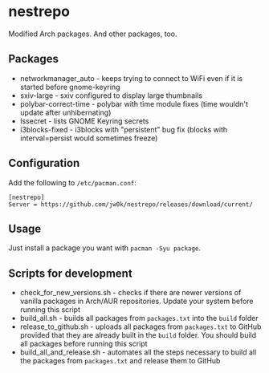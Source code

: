 # nestrepo

Modified Arch packages. And other packages, too.


## Packages

- networkmanager_auto - keeps trying to connect to WiFi even if it is started before gnome-keyring
- sxiv-large - sxiv configured to display large thumbnails
- polybar-correct-time - polybar with time module fixes (time wouldn't update after unhibernating)
- lssecret - lists GNOME Keyring secrets
- i3blocks-fixed - i3blocks with "persistent" bug fix (blocks with interval=persist would sometimes freeze)

## Configuration

Add the following to `/etc/pacman.conf`:

```
[nestrepo]
Server = https://github.com/jw0k/nestrepo/releases/download/current/
```

## Usage

Just install a package you want with `pacman -Syu package`.

## Scripts for development

- check_for_new_versions.sh - checks if there are newer versions of vanilla packages in Arch/AUR repositories. Update your system before running this script
- build_all.sh - builds all packages from `packages.txt` into the `build` folder
- release_to_github.sh - uploads all packages from `packages.txt` to GitHub provided that they are already built in the `build` folder. You should build all packages before running this script
- build_all_and_release.sh - automates all the steps necessary to build all the packages from `packages.txt` and release them to GitHub

